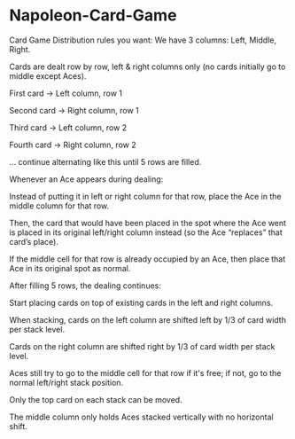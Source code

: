 # Napoleon-Card-Game
Card Game
Distribution rules you want:
We have 3 columns: Left, Middle, Right.

Cards are dealt row by row, left & right columns only (no cards initially go to middle except Aces).

First card → Left column, row 1

Second card → Right column, row 1

Third card → Left column, row 2

Fourth card → Right column, row 2

… continue alternating like this until 5 rows are filled.

Whenever an Ace appears during dealing:

Instead of putting it in left or right column for that row, place the Ace in the middle column for that row.

Then, the card that would have been placed in the spot where the Ace went is placed in its original left/right column instead (so the Ace “replaces” that card’s place).

If the middle cell for that row is already occupied by an Ace, then place that Ace in its original spot as normal.

After filling 5 rows, the dealing continues:

Start placing cards on top of existing cards in the left and right columns.

When stacking, cards on the left column are shifted left by 1/3 of card width per stack level.

Cards on the right column are shifted right by 1/3 of card width per stack level.

Aces still try to go to the middle cell for that row if it's free; if not, go to the normal left/right stack position.

Only the top card on each stack can be moved.

The middle column only holds Aces stacked vertically with no horizontal shift.

